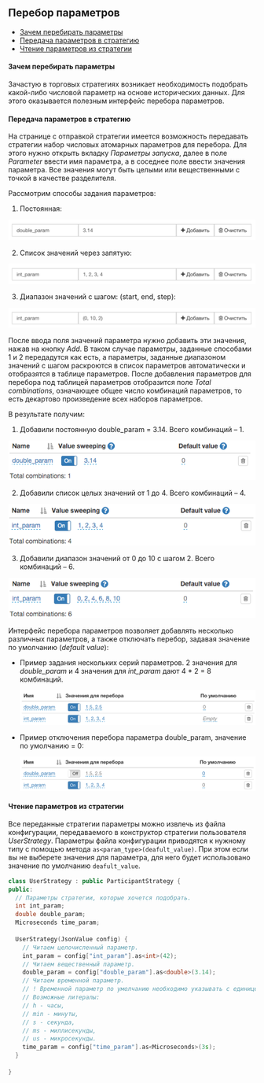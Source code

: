 ## Перебор параметров

- [Зачем перебирать параметры](#intro)
- [Передача параметров в стратегию](#to_strategy)
- [Чтение параметров из стратегии](#from_strategy)

#### Зачем перебирать параметры<a id="intro"></a>

Зачастую в торговых стратегиях возникает необходимость подобрать какой-либо числовой параметр на основе исторических данных.
Для этого оказывается полезным интерфейс перебора параметров.

#### Передача параметров в стратегию<a id="to_strategy"></a>

На странице с отправкой стратегии имеется возможность передавать стратегии набор числовых атомарных параметров для перебора.
Для этого нужно открыть вкладку *Параметры запуска*, далее в поле *Parameter* ввести имя параметра, а в соседнее поле ввести значения параметра.
Все значения могут быть целыми или вещественными с точкой в качестве разделителя.

Рассмотрим способы задания параметров:

1. Постоянная:
  <p align="left">
  <img src="/img/param_const_double_set.png" alt="Константный вещественный параметр">
  </p>

2. Список значений через запятую:
  <p align="left">
  <img src="/img/param_list_int_set.png" alt="Список целых значений">
  </p>

3. Диапазон значений с шагом: (start, end, step):
  <p align="left">
  <img src="/img/param_range_int_set.png" alt="Диапазон значений от 0 до 10 с шагом 2">
  </p>

После ввода поля значений параметра нужно добавить эти значения, нажав на кнопку *Add*.
В таком случае параметры, заданные способами 1 и 2 передадутся как есть, а параметры, заданные диапазоном значений с шагом раскроются в список параметров автоматически и отобразятся в таблице параметров.
После добавления параметров для перебора под таблицей параметров отобразится поле *Total combinations*, означающее общее число комбинаций параметров, то есть декартово произведение всех наборов параметров.

В результате получим:

1. Добавили постоянную double_param = 3.14.
  Всего комбинаций – 1.
  <p align="left">
  <img src="/img/param_const_double_res.png" alt="Добавили постоянную double_param = 3.14">
  </p>

2. Добавили список целых значений от 1 до 4.
  Всего комбинаций – 4.
  <p align="left">
  <img src="/img/param_list_int_res.png" alt="Добавили список целых значений от 1 до 4">
  </p>

3. Добавили диапазон значений от 0 до 10 с шагом 2.
  Всего комбинаций – 6.
  <p align="left">
  <img src="/img/param_range_int_res.png" alt="Добавили диапазон значений от 0 до 10 с шагом 2">
  </p>

Интерфейс перебора параметров позволяет добавлять несколько различных параметров, а также отключать перебор, задавая значение по умолчанию (*default value*):

- Пример задания нескольких серий параметров.
  2 значения для *double_param* и 4 значения для *int_param* дают 4 * 2 = 8 комбинаций.
  <p align="left">
  <img src="/img/param_double_int_combo.png" alt="Пример задания нескольких серий параметров">
  </p>

- Пример отключения перебора параметра double_param, значение по умолчанию = 0:
  <p align="left">
  <img src="/img/param_double_int_turn_off_double.png" alt="Пример отключения перебора параметра double_param">
  </p>

#### Чтение параметров из стратегии<a id="from_strategy"></a>

Все переданные стратегии параметры можно извлечь из файла конфигурации, передаваемого в конструктор стратегии пользователя *UserStrategy*.
Параметры файла конфигурации приводятся к нужному типу с помощью метода `as<param_type>(deafult_value)`.
При этом если вы не выберете значения для параметра, для него будет использовано значение по умолчанию `deafult_value`.

```c++
class UserStrategy : public ParticipantStrategy {
public:
  // Параметры стратегии, которые хочется подобрать.
  int int_param;
  double double_param;
  Microseconds time_param;

  UserStrategy(JsonValue config) {
    // Читаем целочисленный параметр.
    int_param = config["int_param"].as<int>(42);
    // Читаем вещественный параметр.
    double_param = config["double_param"].as<double>(3.14);
    // Читаем временной параметр.
    // ! Временной параметр по умолчанию необходимо указывать с единицей измерения (литералом).
    // Возможные литералы:
    // h - часы,
    // min - минуты,
    // s - секунда,
    // ms - миллисекунды,
    // us - микросекунды.
    time_param = config["time_param"].as<Microseconds>(3s);
  }

}
```
